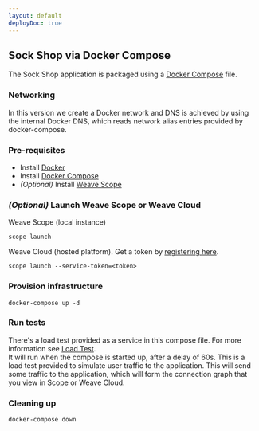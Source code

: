 ```yaml
---
layout: default
deployDoc: true
---
```


## Sock Shop via Docker Compose

The Sock Shop application is packaged using a [Docker Compose](https://docs.docker.com/compose/) file.

### Networking

In this version we create a Docker network and DNS is achieved by using the internal Docker DNS, which reads network alias entries provided by docker-compose.

### Pre-requisites

- Install [Docker](https://www.docker.com/products/overview)
- Install [Docker Compose](https://docs.docker.com/compose/install/)
- *(Optional)* Install [Weave Scope](https://www.weave.works/install-weave-scope/)

### *(Optional)* Launch Weave Scope or Weave Cloud

Weave Scope (local instance)

    scope launch

Weave Cloud (hosted platform). Get a token by [registering here](http://cloud.weave.works/).

    scope launch --service-token=<token>

### Provision infrastructure

<!-- deploy-test-hidden pre-install

    pip install docker-compose

-->

<!-- deploy-test-start create-infrastructure -->

    docker-compose up -d 

<!-- deploy-test-end -->

<!-- deploy-test-hidden create-infrastructure 
    docker run -td -\-net=dockercompose_default -\-name healthcheck andrius/alpine-ruby /bin/sh 
    docker cp /repo/deploy/healthcheck.rb healthcheck:/healthcheck.rb
-->

### Run tests

There's a load test provided as a service in this compose file. For more information see [Load Test](#loadtest).  
It will run when the compose is started up, after a delay of 60s. This is a load test provided to simulate user traffic to the application.
This will send some traffic to the application, which will form the connection graph that you view in Scope or Weave Cloud. 

<!-- deploy-test-hidden run-tests
    
    docker exec -t healthcheck ruby /healthcheck.rb -s user,catalogue,queue-master,cart,shipping,payment,orders -d 90
    if [ $? -ne 0 ]; then 
        docker rm -f healthcheck 
        exit 1; 
    fi
    docker rm -f healthcheck 

-->

### Cleaning up

<!-- deploy-test-start destroy-infrastructure -->

    docker-compose down
   
<!-- deploy-test-end -->
